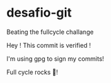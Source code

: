 # desafio-git

Beating the fullcycle challange

Hey ! This commit is verified !

I'm using gpg to sign my commits!

Full cycle rocks 🤘!
